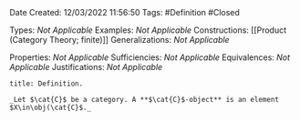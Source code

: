 <br />
<br />

Date Created: 12/03/2022 11:56:50
Tags: #Definition #Closed 

Types: _Not Applicable_
Examples: _Not Applicable_
Constructions: [[Product (Category Theory; finite)]]
Generalizations: _Not Applicable_

Properties: _Not Applicable_
Sufficiencies: _Not Applicable_
Equivalences: _Not Applicable_
Justifications: _Not Applicable_

``` ad-Definition
title: Definition.

_Let $\cat{C}$ be a category. A **$\cat{C}$-object** is an element $X\in\obj(\cat{C}$._

```
